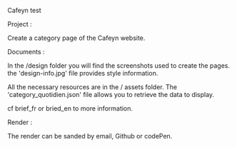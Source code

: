 Cafeyn test

Project : 

Create a category page of the Cafeyn website.

Documents :


In the /design folder you will find the screenshots used to create the pages. the 'design-info.jpg' file provides style information.

All the necessary resources are in the / assets folder. The 'category_quotidien.json' file allows you to retrieve the data to display.

cf brief_fr or bried_en to more information.

Render :

The render can be sanded by email, Github or codePen.
